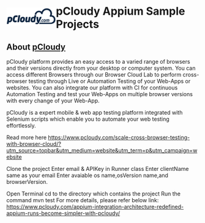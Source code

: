<h1 style="display:flex;flex-direction:row;align-items: center;"><a target="_blank" rel="noopener noreferrer" href="https://www.pcloudy.com"><img src="/images/pcloudy.png" style="max-width:100%;"></a><span>pCloudy Appium Sample Projects</span></h1>

## About [pCloudy](https://www.pcloudy.com)

pCloudy platform provides an easy access to a varied range of browsers and their versions directly from your desktop or computer system. You can access different Browsers through our Browser Cloud Lab to perform cross-browser testing through Live or Automation Testing of your Web-Apps or websites. You can also integrate our platform with CI for continuous Automation Testing and test your Web-Apps on multiple browser versions with every change of your Web-App.

pCloudy is a expert mobile & web app testing platform integrated with Selenium scripts which enable you to automate your web testing effortlessly.

Read more here https://www.pcloudy.com/scale-cross-browser-testing-with-browser-cloud/?utm_source=topbar&utm_medium=website&utm_term=p&utm_campaign=website

Clone the project
Enter email & APIKey in Runner class
Enter clientName same as your email
Enter avaiable os name,osVersion name,and browserVersion.

Open Terminal
cd to the directory which contains the project
Run the command mvn test
For more details, please refer below link: https://www.pcloudy.com/appium-integration-architecture-redefined-appium-runs-become-simpler-with-pcloudy/
